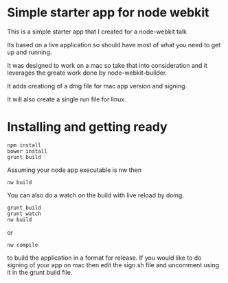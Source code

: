 Simple starter app for node webkit
=================================

This is a simple starter app that I created for a node-webkit talk

Its based on a live application so should have most of what you need to get up and running.

It was designed to work on a mac so take that into consideration and it leverages the greate work done by node-webkit-builder.

It adds creationg of a dmg file for mac app version and signing.

It will also create a single run file for linux.


Installing and getting ready
============================
    npm install
    bower install
    grunt build

Assuming your node app executable is nw then

    nw build

You can also do a watch on the build with live reload by doing.

    grunt build
    grunt watch
    nw build

or

    nw compile

to build the application in a format for release. If you would like to do signing of your app on mac then edit the sign.sh file and uncomment using it in the grunt build file.

